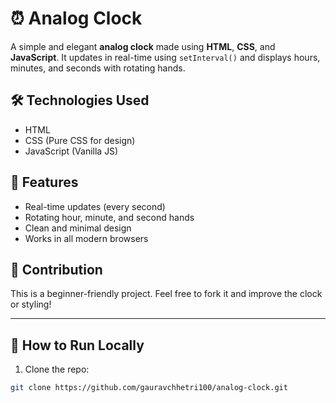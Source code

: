 # ⏰ Analog Clock

A simple and elegant **analog clock** made using **HTML**, **CSS**, and **JavaScript**. It updates in real-time using `setInterval()` and displays hours, minutes, and seconds with rotating hands.


## 🛠️ Technologies Used
- HTML
- CSS (Pure CSS for design)
- JavaScript (Vanilla JS)

## 🧠 Features
- Real-time updates (every second)
- Rotating hour, minute, and second hands
- Clean and minimal design
- Works in all modern browsers


## 🤝 Contribution
This is a beginner-friendly project. Feel free to fork it and improve the clock or styling!

---

## 📌 How to Run Locally

1. Clone the repo:
```bash
git clone https://github.com/gauravchhetri100/analog-clock.git
